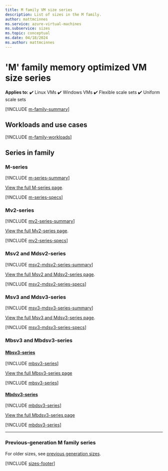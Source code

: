 ```yaml
---
title: M family VM size series
description: List of sizes in the M family.
author: mattmcinnes
ms.service: azure-virtual-machines
ms.subservice: sizes
ms.topic: conceptual
ms.date: 04/18/2024
ms.author: mattmcinnes
---
```


# 'M' family memory optimized VM size series

**Applies to:** :heavy_check_mark: Linux VMs :heavy_check_mark: Windows VMs :heavy_check_mark: Flexible scale sets :heavy_check_mark: Uniform scale sets

[!INCLUDE [m-family-summary](./includes/m-family-summary.md)]

## Workloads and use cases

[!INCLUDE [m-family-workloads](./includes/m-family-workloads.md)]

## Series in family

### M-series
[!INCLUDE [m-series-summary](./includes/m-series-summary.md)]

[View the full M-series page](../../m-series.md).

[!INCLUDE [m-series-specs](./includes/m-series-specs.md)]


### Mv2-series
[!INCLUDE [mv2-series-summary](./includes/mv2-series-summary.md)]

[View the full Mv2-series page](../../mv2-series.md).

[!INCLUDE [mv2-series-specs](./includes/mv2-series-specs.md)]


### Msv2 and Mdsv2-series
[!INCLUDE [msv2-mdsv2-series-summary](./includes/msv2-mdsv2-series-summary.md)]

[View the full Msv2 and Mdsv2-series page](../../msv2-mdsv2-series.md).

[!INCLUDE [msv2-mdsv2-series-specs](./includes/msv2-mdsv2-series-specs.md)]


### Msv3 and Mdsv3-series
[!INCLUDE [msv3-mdsv3-series-summary](./includes/msv3-mdsv3-series-summary.md)]

[View the full Msv3 and Mdsv3-series page](../../msv3-mdsv3-medium-series.md).

[!INCLUDE [msv3-mdsv3-series-specs](./includes/msv3-mdsv3-series-specs.md)]


### Mbsv3 and Mbdsv3-series
#### [Mbsv3-series](#tab/mbsv3)
[!INCLUDE [mbsv3-series](./includes/mbsv3-series-summary.md)]

[View the full Mbsv3-series page](./mbsv3-series.md)

[!INCLUDE [mbsv3-series](./includes/mbsv3-series-summary.md)]

#### [Mbdsv3-series](#tab/mbdsv3)
[!INCLUDE [mbdsv3-series](./includes/mbdsv3-series-summary.md)]

[View the full Mbdsv3-series page](./mbdsv3-series.md)

[!INCLUDE [mbdsv3-series](./includes/mbdsv3-series-summary.md)]

---
### Previous-generation M family series
For older sizes, see [previous generation sizes](../previous-gen-sizes-list.md#memory-optimized-previous-gen-sizes).

[!INCLUDE [sizes-footer](../includes/sizes-footer.md)]